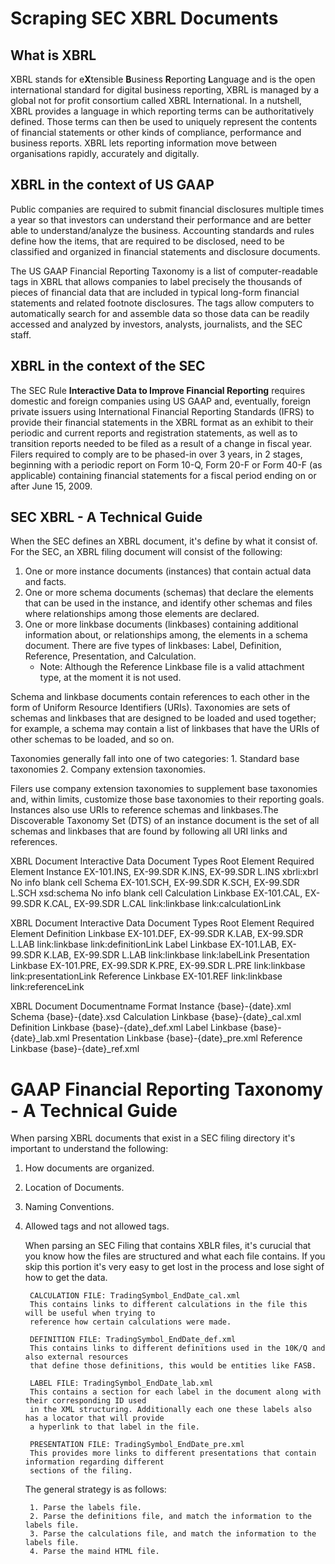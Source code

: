 # Scraping SEC XBRL Documents

## What is XBRL

XBRL stands for e**X**tensible **B**usiness **R**eporting **L**anguage and is the open international standard for digital business reporting, XBRL is managed by a global not for profit consortium called XBRL International. In a nutshell, XBRL provides a language in which reporting terms can be authoritatively defined. Those terms can then be used to uniquely represent the contents of financial statements or other kinds of compliance, performance and business reports. XBRL lets reporting information move between organisations rapidly, accurately and digitally.

## XBRL in the context of US GAAP

Public companies are required to submit financial disclosures multiple times a year so that investors can understand their performance and are better able to understand/analyze the business. Accounting standards and rules define how the items, that are required to be disclosed, need to be classified and organized in financial statements and disclosure documents.

The US GAAP Financial Reporting Taxonomy is a list of computer-readable tags in XBRL that allows companies to label precisely the thousands of pieces of financial data that are included in typical long-form financial statements and related footnote disclosures. The tags allow computers to automatically search for and assemble data so those data can be readily accessed and analyzed by investors, analysts, journalists, and the SEC staff.

## XBRL in the context of the SEC

The SEC Rule **Interactive Data to Improve Financial Reporting** requires domestic and foreign companies using US GAAP and, eventually, foreign private issuers using International Financial Reporting Standards (IFRS) to provide their financial statements in the XBRL format as an exhibit to their periodic and current reports and registration statements, as well as to transition reports needed to be filed as a result of a change in fiscal year. Filers required to comply are to be phased-in over 3 years, in 2 stages, beginning with a periodic report on Form 10-Q, Form 20-F or Form 40-F (as applicable) containing financial statements for a fiscal period ending on or after June 15, 2009.

## SEC XBRL - A Technical Guide

When the SEC defines an XBRL document, it's define by what it consist of. For the SEC, an XBRL filing document will consist of the following:

1. One or more instance documents (instances) that contain actual data and facts.
2. One or more schema documents (schemas) that declare the elements that can be used in the instance, and identify other schemas and files where relationships among those elements are declared.
3. One or more linkbase documents (linkbases) containing additional information about, or relationships among, the elements in a schema document. There are five types of linkbases: Label, Definition, Reference, Presentation, and Calculation.
    - Note: Although the Reference Linkbase file is a valid attachment type, at the moment it is not used.

Schema and linkbase documents contain references to each other in the form of Uniform Resource Identifiers (URIs). Taxonomies are sets of schemas and linkbases that are designed to be loaded and used together; for example, a schema may contain a list of linkbases that have the URIs of other schemas to be loaded, and so on. 

Taxonomies generally fall into one of two categories:
    1. Standard base taxonomies 
    2. Company extension taxonomies.

Filers use company extension taxonomies to supplement base taxonomies and, within limits, customize those base taxonomies to their reporting goals. Instances also use URIs to reference schemas and linkbases.The Discoverable Taxonomy Set (DTS) of an instance document is the set of all schemas and linkbases that are found by following all URI links and references.

XBRL Document
Interactive Data Document Types
Root Element
Required Element
Instance
EX-101.INS, EX-99.SDR K.INS, EX-99.SDR L.INS
xbrli:xbrl
No info blank cell
Schema
EX-101.SCH, EX-99.SDR K.SCH, EX-99.SDR L.SCH
xsd:schema
No info blank cell
Calculation Linkbase
EX-101.CAL, EX-99.SDR K.CAL, EX-99.SDR L.CAL
link:linkbase
link:calculationLink

XBRL Document
Interactive Data Document Types
Root Element
Required Element
Definition Linkbase
EX-101.DEF, EX-99.SDR K.LAB, EX-99.SDR L.LAB
link:linkbase
link:definitionLink
Label Linkbase
EX-101.LAB, EX-99.SDR K.LAB, EX-99.SDR L.LAB
link:linkbase
link:labelLink
Presentation Linkbase
EX-101.PRE, EX-99.SDR K.PRE, EX-99.SDR L.PRE
link:linkbase
link:presentationLink
Reference Linkbase
EX-101.REF
link:linkbase
link:referenceLink


XBRL Document
Documentname Format
Instance
{base}-{date}.xml
Schema
{base}-{date}.xsd
Calculation Linkbase
{base}-{date}_cal.xml
Definition Linkbase
{base}-{date}_def.xml
Label Linkbase
{base}-{date}_lab.xml
Presentation Linkbase
{base}-{date}_pre.xml
Reference Linkbase
{base}-{date}_ref.xml

# GAAP Financial Reporting Taxonomy - A Technical Guide

When parsing XBRL documents that exist in a SEC filing directory it's important to understand the following:

1. How documents are organized. 
2. Location of Documents.
3. Naming Conventions.
4. Allowed tags and not allowed tags.


    When parsing an SEC Filing that contains XBLR files, it's curucial that you know how the files are structured
    and what each file contains. If you skip this portion it's very easy to get lost in the process and lose sight
    of how to get the data.

        CALCULATION FILE: TradingSymbol_EndDate_cal.xml
        This contains links to different calculations in the file this will be useful when trying to 
        reference how certain calculations were made.

        DEFINITION FILE: TradingSymbol_EndDate_def.xml
        This contains links to different definitions used in the 10K/Q and also external resources 
        that define those definitions, this would be entities like FASB.

        LABEL FILE: TradingSymbol_EndDate_lab.xml
        This contains a section for each label in the document along with their corresponding ID used 
        in the XML structuring. Additionally each one these labels also has a locator that will provide 
        a hyperlink to that label in the file.

        PRESENTATION FILE: TradingSymbol_EndDate_pre.xml
        This provides more links to different presentations that contain information regarding different 
        sections of the filing.

    The general strategy is as follows:

        1. Parse the labels file.
        2. Parse the definitions file, and match the information to the labels file.
        3. Parse the calculations file, and match the information to the labels file.
        4. Parse the maind HTML file.